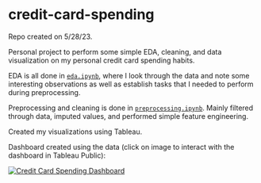 # credit-card-spending

Repo created on 5/28/23.

Personal project to perform some simple EDA, cleaning, and data visualization on my personal credit card spending habits.

EDA is all done in [`eda.ipynb`](https://github.com/dnhuang/credit-card-spending/blob/main/eda.ipynb), where I look through the data and note some interesting observations as well as establish tasks that I needed to perform during preprocessing.

Preprocessing and cleaning is done in [`preprocessing.ipynb`](https://github.com/dnhuang/credit-card-spending/blob/main/preprocessing.ipynb). Mainly filtered through data, imputed values, and performed simple feature engineering.

Created my visualizations using Tableau.

Dashboard created using the data (click on image to interact with the dashboard in Tableau Public):

<div class='tableauPlaceholder' id='viz1685783201944' style='position: relative'><noscript><a href='https://public.tableau.com/views/credit_card_spending_dashboard/CreditCardSpendingDashboard?:language=en-US&publish=yes&:display_count=n&:origin=viz_share_link'><img alt='Credit Card Spending Dashboard ' src='https:&#47;&#47;public.tableau.com&#47;static&#47;images&#47;cr&#47;credit_card_spending_dashboard&#47;CreditCardSpendingDashboard&#47;1_rss.png' style='border: none' /></a></noscript><object class='tableauViz'  style='display:none;'><param name='host_url' value='https%3A%2F%2Fpublic.tableau.com%2F' /> <param name='embed_code_version' value='3' /> <param name='site_root' value='' /><param name='name' value='credit_card_spending_dashboard&#47;CreditCardSpendingDashboard' /><param name='tabs' value='no' /><param name='toolbar' value='yes' /><param name='static_image' value='https:&#47;&#47;public.tableau.com&#47;static&#47;images&#47;cr&#47;credit_card_spending_dashboard&#47;CreditCardSpendingDashboard&#47;1.png' /> <param name='animate_transition' value='yes' /><param name='display_static_image' value='yes' /><param name='display_spinner' value='yes' /><param name='display_overlay' value='yes' /><param name='display_count' value='yes' /><param name='language' value='en-US' /><param name='filter' value='publish=yes' /></object></div>
